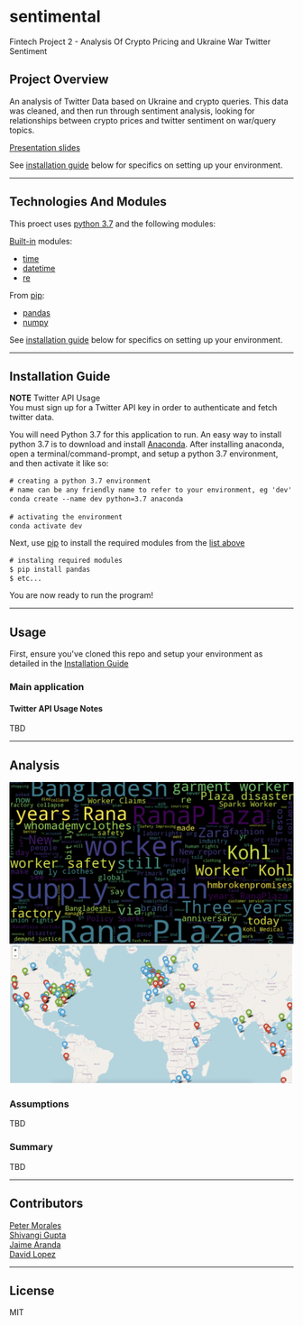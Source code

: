 # sentimental
Fintech Project 2 - Analysis Of Crypto Pricing and Ukraine War Twitter Sentiment  

## Project Overview
An analysis of Twitter Data based on Ukraine and crypto queries. This data was cleaned, and then run through sentiment analysis, looking for relationships between crypto prices and twitter sentiment on war/query topics.  

[Presentation slides](/media/presentation.pdf)  

See [installation guide](#installation-guide) below for specifics on setting up your environment.

---

## Technologies And Modules

This proect uses [python 3.7](https://docs.python.org/3.7/) and the following modules:  

[Built-in](https://docs.python.org/3/py-modindex.html) modules:  
- [time](https://docs.python.org/3.7/library/time.html?highlight=time#module-time)
- [datetime](https://docs.python.org/3.7/library/datetime.html#module-datetime)
- [re](https://docs.python.org/3.7/library/re.html?highlight=re#module-re)

From [pip](https://pypi.org/):  
- [pandas](https://pypi.org/project/pandas/)
- [numpy](https://pypi.org/project/numpy/)


See [installation guide](#installation-guide) below for specifics on setting up your environment.

---


## Installation Guide

**NOTE** Twitter API Usage  
You must sign up for a Twitter API key in order to authenticate and fetch twitter data.  

You will need Python 3.7 for this application to run. An easy way to install python 3.7 is to download and install [Anaconda](https://www.anaconda.com/products/individual). After installing anaconda, open a terminal/command-prompt, and setup a python 3.7 environment, and then activate it like so:

```
# creating a python 3.7 environment
# name can be any friendly name to refer to your environment, eg 'dev'
conda create --name dev python=3.7 anaconda

# activating the environment
conda activate dev
```

Next, use [pip](https://pypi.org/project/pip/) to install the required modules from the [list above](#Technologies-And-Modules)


```
# instaling required modules
$ pip install pandas
$ etc...
```
You are now ready to run the program!

---

## Usage

First, ensure you've cloned this repo and setup your environment as detailed in the [Installation Guide](#installation-guide)

### Main application


#### Twitter API Usage Notes

TBD  

---


## Analysis

![Wordcloud](Images/wordcloud_sample.png)
![geo](Images/geo_sample.png)


### Assumptions

TBD  

### Summary

TBD  

---


## Contributors

[Peter Morales](https://github.com/pmm09c)  
[Shivangi Gupta](https://github.com/shivangiuw)   
[Jaime Aranda](https://github.com/Aranda80)  
[David Lopez](https://github.com/sububer)  

---

## License

MIT